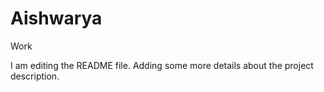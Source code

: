 # Aishwarya
Work 

I am editing the README file. Adding some more details about the project description.
